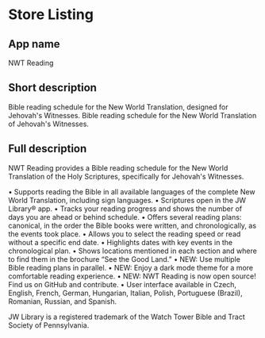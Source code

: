 # Store Listing

## App name

NWT Reading

## Short description

Bible reading schedule for the New World Translation, designed for Jehovah's Witnesses.
Bible reading schedule for the New World Translation of Jehovah's Witnesses.

## Full description

NWT Reading provides a Bible reading schedule for the New World Translation of the Holy Scriptures, specifically for Jehovah's Witnesses.

• Supports reading the Bible in all available languages of the complete New World Translation, including sign languages.
• Scriptures open in the JW Library® app.
• Tracks your reading progress and shows the number of days you are ahead or behind schedule.
• Offers several reading plans: canonical, in the order the Bible books were written, and chronologically, as the events took place.
• Allows you to select the reading speed or read without a specific end date.
• Highlights dates with key events in the chronological plan.
• Shows locations mentioned in each section and where to find them in the brochure “See the Good Land.”
• NEW: Use multiple Bible reading plans in parallel.
• NEW: Enjoy a dark mode theme for a more comfortable reading experience.
• NEW: NWT Reading is now open source! Find us on GitHub and contribute.
• User interface available in Czech, English, French, German, Hungarian, Italian, Polish, Portuguese (Brazil), Romanian, Russian, and Spanish.

JW Library is a registered trademark of the Watch Tower Bible and Tract Society of Pennsylvania.
